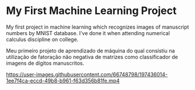 # My First Machine Learning Project
My first project in machine learning which recognizes images of manuscript numbers by MNIST database. I've done it when attending numerical calculus discipline on college.

Meu primeiro projeto de aprendizado de máquina do qual consistiu na utilização de fatoração não negativa de matrizes como classificador de imagens de dígitos manuscritos. 


https://user-images.githubusercontent.com/66748798/197436014-1ee7f4ca-eccd-49b8-b961-f63d356b81fe.mp4

